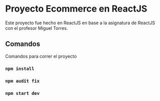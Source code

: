 # Proyecto Ecommerce en ReactJS

Este proyecto fue hecho en ReactJS en base a la asignatura de ReactJS con el profesor Miguel Torres. 

## Comandos

Comandos para correr el proyecto

### `npm install`

### `npm audit fix`

### `npm start dev`

